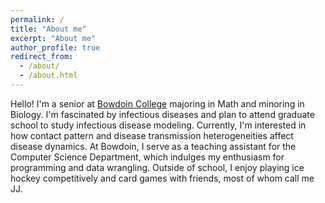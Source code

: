 ```yaml
---
permalink: /
title: "About me"
excerpt: "About me"
author_profile: true
redirect_from: 
  - /about/
  - /about.html
---
```


Hello! I'm a senior at <a href='https://www.bowdoin.edu/'>Bowdoin College</a> majoring in Math and minoring in Biology. I'm fascinated by infectious diseases and plan to attend graduate school to study infectious disease modeling. Currently, I'm interested in how contact pattern and disease transmission heterogeneities affect disease dynamics. At Bowdoin, I serve as a teaching assistant for the Computer Science Department, which indulges my enthusiasm for programming and data wrangling. Outside of school, I enjoy playing ice hockey competitively and card games with friends, most of whom call me JJ.
